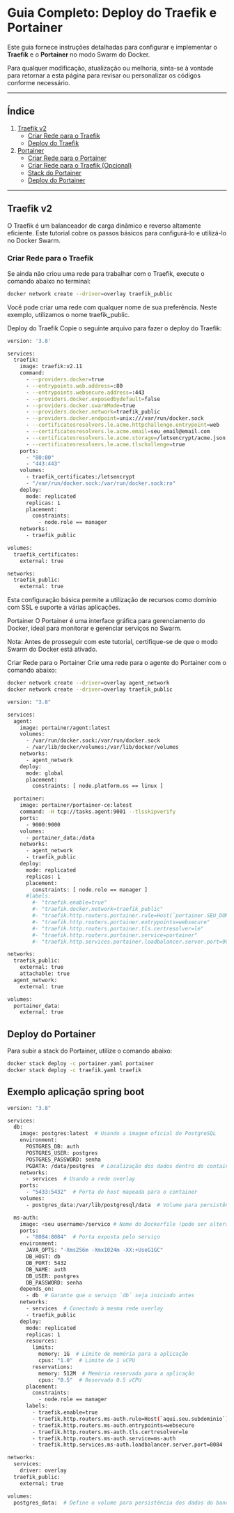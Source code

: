 # Guia Completo: Deploy do Traefik e Portainer

Este guia fornece instruções detalhadas para configurar e implementar o **Traefik** e o **Portainer** no modo Swarm do Docker.  

Para qualquer modificação, atualização ou melhoria, sinta-se à vontade para retornar a esta página para revisar ou personalizar os códigos conforme necessário.

---

## Índice
1. [Traefik v2](#traefik-v2)
   - [Criar Rede para o Traefik](#criar-rede-para-o-traefik)
   - [Deploy do Traefik](#deploy-do-traefik)
2. [Portainer](#portainer)
   - [Criar Rede para o Portainer](#criar-rede-para-o-portainer)
   - [Criar Rede para o Traefik (Opcional)](#criar-rede-para-o-traefik-opcional)
   - [Stack do Portainer](#stack-do-portainer)
   - [Deploy do Portainer](#deploy-do-portainer)

---

## Traefik v2

O Traefik é um balanceador de carga dinâmico e reverso altamente eficiente. Este tutorial cobre os passos básicos para configurá-lo e utilizá-lo no Docker Swarm.

### Criar Rede para o Traefik

Se ainda não criou uma rede para trabalhar com o Traefik, execute o comando abaixo no terminal:

```bash
docker network create --driver=overlay traefik_public

```

Você pode criar uma rede com qualquer nome de sua preferência. Neste exemplo, utilizamos o nome traefik_public.

Deploy do Traefik
Copie o seguinte arquivo para fazer o deploy do Traefik:

```bash
version: '3.8'

services:
  traefik:
    image: traefik:v2.11
    command:
      - --providers.docker=true
      - --entrypoints.web.address=:80
      - --entrypoints.websecure.address=:443
      - --providers.docker.exposedbydefault=false
      - --providers.docker.swarmMode=true
      - --providers.docker.network=traefik_public
      - --providers.docker.endpoint=unix:///var/run/docker.sock
      - --certificatesresolvers.le.acme.httpchallenge.entrypoint=web
      - --certificatesresolvers.le.acme.email=seu_email@email.com
      - --certificatesresolvers.le.acme.storage=/letsencrypt/acme.json
      - --certificatesresolvers.le.acme.tlschallenge=true
    ports:
      - "80:80"
      - "443:443"
    volumes:
      - traefik_certificates:/letsencrypt
      - "/var/run/docker.sock:/var/run/docker.sock:ro"
    deploy:
      mode: replicated
      replicas: 1
      placement:
        constraints:
          - node.role == manager
    networks:
      - traefik_public

volumes:
  traefik_certificates:
    external: true

networks:
  traefik_public:
    external: true


```

Esta configuração básica permite a utilização de recursos como domínio com SSL e suporte a várias aplicações.

Portainer
O Portainer é uma interface gráfica para gerenciamento do Docker, ideal para monitorar e gerenciar serviços no Swarm.

Nota: Antes de prosseguir com este tutorial, certifique-se de que o modo Swarm do Docker está ativado.

Criar Rede para o Portainer
Crie uma rede para o agente do Portainer com o comando abaixo:

```bash
docker network create --driver=overlay agent_network
docker network create --driver=overlay traefik_public
```
```bash
version: "3.8"

services:
  agent:
    image: portainer/agent:latest
    volumes:
      - /var/run/docker.sock:/var/run/docker.sock
      - /var/lib/docker/volumes:/var/lib/docker/volumes
    networks:
      - agent_network
    deploy:
      mode: global
      placement:
        constraints: [ node.platform.os == linux ]

  portainer:
    image: portainer/portainer-ce:latest
    command: -H tcp://tasks.agent:9001 --tlsskipverify
    ports:
      - 9000:9000
    volumes:
      - portainer_data:/data
    networks:
      - agent_network
      - traefik_public
    deploy:
      mode: replicated
      replicas: 1
      placement:
        constraints: [ node.role == manager ]
      #labels:
        #- "traefik.enable=true"
        #- "traefik.docker.network=traefik_public"
        #- "traefik.http.routers.portainer.rule=Host(`portainer.SEU_DOMINIO.com`)"
        #- "traefik.http.routers.portainer.entrypoints=websecure"
        #- "traefik.http.routers.portainer.tls.certresolver=le"
        #- "traefik.http.routers.portainer.service=portainer"
        #- "traefik.http.services.portainer.loadbalancer.server.port=9000"

networks:
  traefik_public:
    external: true
    attachable: true
  agent_network:
    external: true

volumes:
  portainer_data:
    external: true
```

## Deploy do Portainer
Para subir a stack do Portainer, utilize o comando abaixo:



```bash
docker stack deploy -c portainer.yaml portainer
docker stack deploy -c traefik.yaml traefik
```

## Exemplo aplicação spring boot

```bash
version: "3.8"

services:
  db:
    image: postgres:latest  # Usando a imagem oficial do PostgreSQL
    environment:
      POSTGRES_DB: auth
      POSTGRES_USER: postgres
      POSTGRES_PASSWORD: senha
      PGDATA: /data/postgres  # Localização dos dados dentro do container
    networks:
      - services  # Usando a rede overlay
    ports:
      - "5433:5432"  # Porta do host mapeada para o container
    volumes:
      - postgres_data:/var/lib/postgresql/data  # Volume para persistência de dados

  ms-auth:
    image: <seu username>/servico # Nome do Dockerfile (pode ser alterado se necessário)
    ports:
      - "8084:8084"  # Porta exposta pelo serviço
    environment:
      JAVA_OPTS: "-Xms256m -Xmx1024m -XX:+UseG1GC"
      DB_HOST: db
      DB_PORT: 5432
      DB_NAME: auth
      DB_USER: postgres
      DB_PASSWORD: senha
    depends_on:
      - db  # Garante que o serviço `db` seja iniciado antes
    networks:
      - services  # Conectado à mesma rede overlay
      - traefik_public
    deploy:
      mode: replicated
      replicas: 1
      resources:
        limits:
          memory: 1G  # Limite de memória para a aplicação
          cpus: "1.0"  # Limite de 1 vCPU
        reservations:
          memory: 512M  # Memória reservada para a aplicação
          cpus: "0.5"  # Reservado 0.5 vCPU
      placement:
        constraints:
          - node.role == manager
      labels:
        - traefik.enable=true
        - traefik.http.routers.ms-auth.rule=Host(`aqui.seu.subdominio`)
        - traefik.http.routers.ms-auth.entrypoints=websecure
        - traefik.http.routers.ms-auth.tls.certresolver=le
        - traefik.http.routers.ms-auth.service=ms-auth
        - traefik.http.services.ms-auth.loadbalancer.server.port=8084

networks:
  services:
    driver: overlay
  traefik_public:
    external: true

volumes:
  postgres_data:  # Define o volume para persistência dos dados do banco

```
